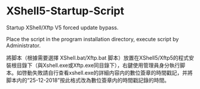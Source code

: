 # XShell5-Startup-Script
Startup XShell/Xftp V5 forced update bypass.

Place the script in the program installation directory, execute script by Administrator.

將脚本（根據需要選擇 XShell.bat/Xftp.bat 脚本）放置在XShell5/Xftp5的程式安裝根目錄下（與Xshell.exe或Xftp.exe同目錄下），右鍵使用管理員身分執行脚本。如啓動失敗請自行查看xshell.exe的詳細内容内的數位簽章的時間戳記，并將脚本内的“25-12-2018”按此格式改為數位簽章内的時間戳記錄的時間。
